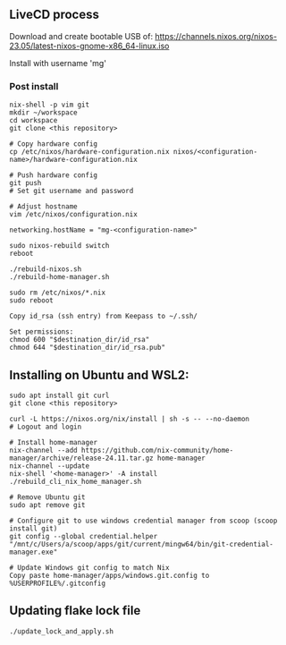 ## LiveCD process
Download and create bootable USB of: https://channels.nixos.org/nixos-23.05/latest-nixos-gnome-x86_64-linux.iso

Install with username 'mg'

### Post install
```
nix-shell -p vim git
mkdir ~/workspace
cd workspace
git clone <this repository>

# Copy hardware config
cp /etc/nixos/hardware-configuration.nix nixos/<configuration-name>/hardware-configuration.nix

# Push hardware config
git push 
# Set git username and password

# Adjust hostname
vim /etc/nixos/configuration.nix

networking.hostName = "mg-<configuration-name>"

sudo nixos-rebuild switch
reboot

./rebuild-nixos.sh
./rebuild-home-manager.sh

sudo rm /etc/nixos/*.nix
sudo reboot

Copy id_rsa (ssh entry) from Keepass to ~/.ssh/

Set permissions:
chmod 600 "$destination_dir/id_rsa"
chmod 644 "$destination_dir/id_rsa.pub"
```

## Installing on Ubuntu and WSL2:

```
sudo apt install git curl
git clone <this repository>

curl -L https://nixos.org/nix/install | sh -s -- --no-daemon
# Logout and login

# Install home-manager
nix-channel --add https://github.com/nix-community/home-manager/archive/release-24.11.tar.gz home-manager
nix-channel --update
nix-shell '<home-manager>' -A install
./rebuild_cli_nix_home_manager.sh

# Remove Ubuntu git
sudo apt remove git

# Configure git to use windows credential manager from scoop (scoop install git)
git config --global credential.helper "/mnt/c/Users/a/scoop/apps/git/current/mingw64/bin/git-credential-manager.exe"

# Update Windows git config to match Nix 
Copy paste home-manager/apps/windows.git.config to %USERPROFILE%/.gitconfig
```
## Updating flake lock file

```
./update_lock_and_apply.sh
```

